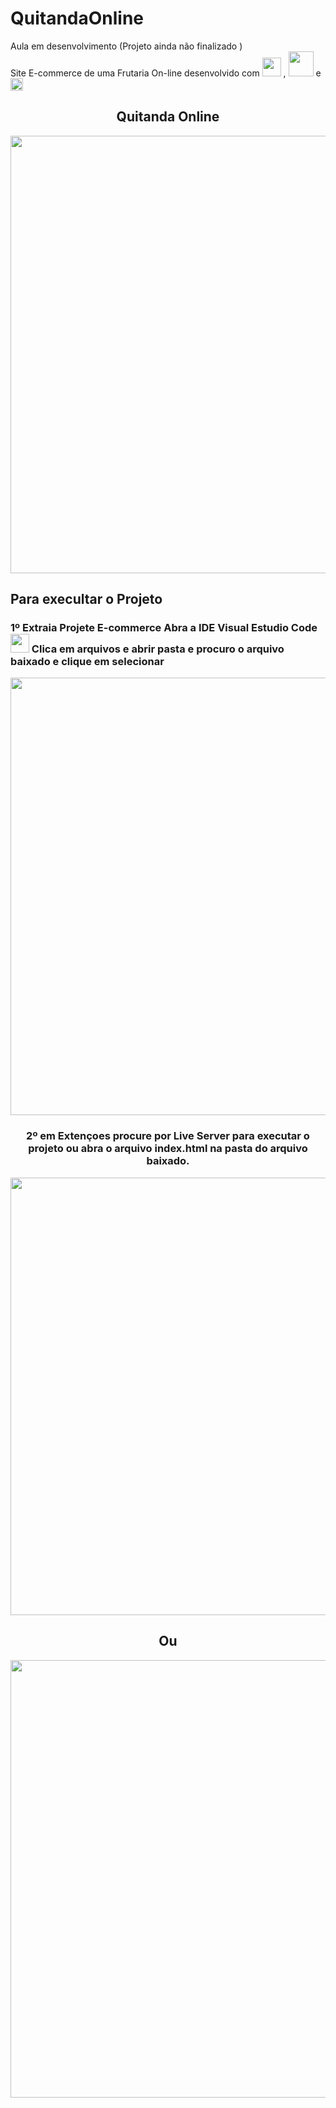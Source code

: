 # QuitandaOnline
Aula em desenvolvimento (Projeto ainda não finalizado )<br>
Site E-commerce de uma Frutaria On-line desenvolvido com   <img src="https://user-images.githubusercontent.com/57731043/167746751-ff33b307-75ed-485d-84b0-5cf4874e52a2.png" width="30px" /> , 
<img src="https://user-images.githubusercontent.com/57731043/167746261-25d6eb5e-7925-4b71-897c-11a2c470a9f5.png" width="40px" /> e
<img src="https://user-images.githubusercontent.com/57731043/167746978-14976510-d801-49d9-a12b-cb2666b28b47.png" width="20px"/> <br>



<div align="center">
 <h2> Quitanda Online </h2>

</div>

<div align="center">
<img src="https://user-images.githubusercontent.com/57731043/167750341-8b19d2be-b97c-4a28-bccb-7bc11b9179b5.gif" width="700px" />
</div>

 <h2> Para execultar o Projeto  </h2>



### 1º Extraia Projete E-commerce Abra a IDE Visual Estudio Code <img src="https://user-images.githubusercontent.com/57731043/167748095-b43e4195-1aeb-423d-9dce-d389569b4aa2.png" width="30px" /> Clica em arquivos e abrir pasta e procuro o arquivo baixado e clique em selecionar
<div align="center">
<img src="https://user-images.githubusercontent.com/57731043/167748285-d41b7d5b-e61b-4beb-9bf9-9b60316913f1.png" width="700px" /> <br>


### 2º em Extençoes procure por Live Server para executar  o projeto ou abra o arquivo index.html na pasta do arquivo baixado.
<div align="center">
  <img src="https://user-images.githubusercontent.com/57731043/167748741-fbe0e037-0cd9-4973-b37a-7a3fc77b20e5.png" width="700px" />
 <div align="center">
 <h2> Ou </h2>

</div>
  <img src="https://user-images.githubusercontent.com/57731043/167748952-4b918096-c7cd-4461-870c-bf29eaa84c08.png" width="700px" />
</div>

</div>

